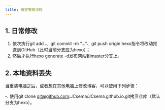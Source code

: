 ```yaml
---
title: 博客管理流程
---
```


## 1. 日常修改

1. 依次执行git add .、git commit -m “…”、git push origin hexo指令将改动推送到GitHub（此时当前分支应为hexo）；
2. 然后才执行hexo generate -d发布网站到master分支上。

## 2. 本地资料丢失
当重装电脑之后，或者想在其他电脑上修改博客，可以使用下列步骤：

-. 使用git clone git@github.com:JCsema/JCsema.github.io.git拷贝仓库（默认分支为hexo）。
